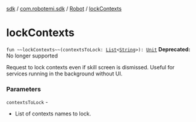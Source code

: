 [sdk](../../index.md) / [com.robotemi.sdk](../index.md) / [Robot](index.md) / [lockContexts](./lock-contexts.md)

# lockContexts

`fun ~~lockContexts~~(contextsToLock: `[`List`](https://kotlinlang.org/api/latest/jvm/stdlib/kotlin.collections/-list/index.html)`<`[`String`](https://kotlinlang.org/api/latest/jvm/stdlib/kotlin/-string/index.html)`>): `[`Unit`](https://kotlinlang.org/api/latest/jvm/stdlib/kotlin/-unit/index.html)
**Deprecated:** No longer supported

Request to lock contexts even if skill screen is dismissed.
Useful for services running in the background without UI.

### Parameters

`contextsToLock` -
* List of contexts names to lock.
